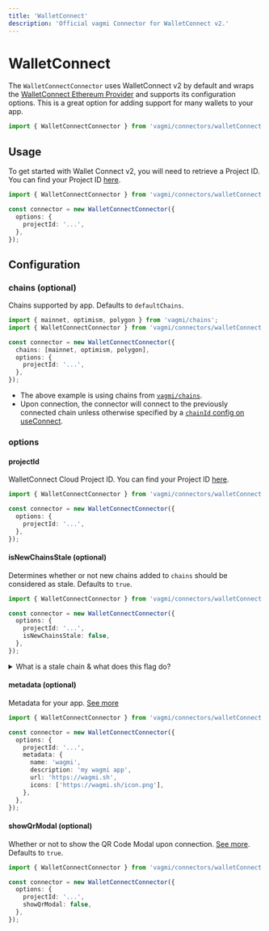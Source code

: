 ```yaml
---
title: 'WalletConnect'
description: 'Official vagmi Connector for WalletConnect v2.'
---
```


# WalletConnect

The `WalletConnectConnector` uses WalletConnect v2 by default and wraps the [WalletConnect Ethereum Provider](https://walletconnect.com) and supports its configuration options. This is a great option for adding support for many wallets to your app.

```ts
import { WalletConnectConnector } from 'vagmi/connectors/walletConnect';
```

## Usage

To get started with Wallet Connect v2, you will need to retrieve a Project ID. You can find your Project ID [here](https://cloud.walletconnect.com/sign-in).

```ts
import { WalletConnectConnector } from 'vagmi/connectors/walletConnect';

const connector = new WalletConnectConnector({
  options: {
    projectId: '...',
  },
});
```

## Configuration

### chains (optional)

Chains supported by app. Defaults to `defaultChains`.

```ts {5}
import { mainnet, optimism, polygon } from 'vagmi/chains';
import { WalletConnectConnector } from 'vagmi/connectors/walletConnect';

const connector = new WalletConnectConnector({
  chains: [mainnet, optimism, polygon],
  options: {
    projectId: '...',
  },
});
```

- The above example is using chains from [`vagmi/chains`](/react/chains#wagmichains).
- Upon connection, the connector will connect to the previously connected chain unless otherwise specified by a [`chainId` config on useConnect](/core/hooks/useConnect#chainid-optional).

### options

#### projectId

WalletConnect Cloud Project ID. You can find your Project ID [here](https://cloud.walletconnect.com/sign-in).

```ts {5}
import { WalletConnectConnector } from 'vagmi/connectors/walletConnect';

const connector = new WalletConnectConnector({
  options: {
    projectId: '...',
  },
});
```

#### isNewChainsStale (optional)

Determines whether or not new chains added to `chains` should be considered as stale. Defaults to `true`.

```ts {6}
import { WalletConnectConnector } from 'vagmi/connectors/walletConnect';

const connector = new WalletConnectConnector({
  options: {
    projectId: '...',
    isNewChainsStale: false,
  },
});
```

<details>
  <summary>What is a stale chain & what does this flag do?</summary>

If a new chain is added to your previously existing `chains`, this flag
will determine if that chain should be considered as stale. A stale chain is a chain that
WalletConnect has yet to establish a relationship with (ie. the user has not approved or
rejected the chain).

Preface: Whereas WalletConnect v1 supported dynamic chain switching, WalletConnect v2 requires
the user to pre-approve a set of chains up-front. This comes with consequent UX nuances (see below) when
a user tries to switch to a chain that they have not approved.

This flag mainly affects the behavior when a wallet does not support dynamic chain authorization
with WalletConnect v2.

If `true` (default), the new chain will be treated as a stale chain. If the user
has yet to establish a relationship (approved/rejected) with this chain in their WalletConnect
session, the connector will disconnect upon the dapp auto-connecting, and the user will have to
reconnect to the dapp (revalidate the chain) in order to approve the newly added chain.
This is the default behavior to avoid an unexpected error upon switching chains which may
be a confusing user experience (ie. the user will not know they have to reconnect
unless the dapp handles these types of errors).

If `false`, the new chain will be treated as a validated chain. This means that if the user
has yet to establish a relationship with the chain in their WalletConnect session, wagmi will successfully
auto-connect the user. This comes with the trade-off that the connector will throw an error
when attempting to switch to the unapproved chain. This may be useful in cases where a dapp constantly
modifies their configured chains, and they do not want to disconnect the user upon
auto-connecting. If the user decides to switch to the unapproved chain, it is important that the
dapp handles this error and prompts the user to reconnect to the dapp in order to approve
the newly added chain.

</details>

#### metadata (optional)

Metadata for your app. [See more](https://docs.walletconnect.com/2.0/javascript/providers/ethereum#initialization)

```ts {6-11}
import { WalletConnectConnector } from 'vagmi/connectors/walletConnect';

const connector = new WalletConnectConnector({
  options: {
    projectId: '...',
    metadata: {
      name: 'wagmi',
      description: 'my wagmi app',
      url: 'https://wagmi.sh',
      icons: ['https://wagmi.sh/icon.png'],
    },
  },
});
```

#### showQrModal (optional)

Whether or not to show the QR Code Modal upon connection. [See more](https://docs.walletconnect.com/2.0/javascript/providers/ethereum#initialization). Defaults to `true`.

```ts {6}
import { WalletConnectConnector } from 'vagmi/connectors/walletConnect';

const connector = new WalletConnectConnector({
  options: {
    projectId: '...',
    showQrModal: false,
  },
});
```